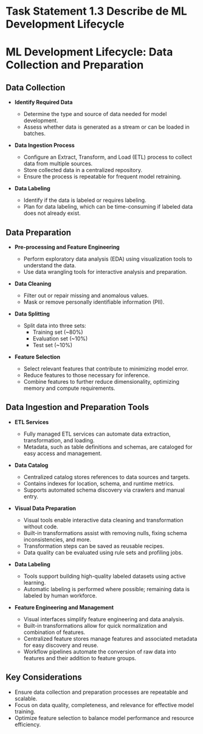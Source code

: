 # Task Statement 1.3 Describe de ML Development Lifecycle

# ML Development Lifecycle: Data Collection and Preparation

## Data Collection

- **Identify Required Data**
  - Determine the type and source of data needed for model development.
  - Assess whether data is generated as a stream or can be loaded in batches.

- **Data Ingestion Process**
  - Configure an Extract, Transform, and Load (ETL) process to collect data from multiple sources.
  - Store collected data in a centralized repository.
  - Ensure the process is repeatable for frequent model retraining.

- **Data Labeling**
  - Identify if the data is labeled or requires labeling.
  - Plan for data labeling, which can be time-consuming if labeled data does not already exist.

## Data Preparation

- **Pre-processing and Feature Engineering**
  - Perform exploratory data analysis (EDA) using visualization tools to understand the data.
  - Use data wrangling tools for interactive analysis and preparation.

- **Data Cleaning**
  - Filter out or repair missing and anomalous values.
  - Mask or remove personally identifiable information (PII).

- **Data Splitting**
  - Split data into three sets:
    - Training set (~80%)
    - Evaluation set (~10%)
    - Test set (~10%)

- **Feature Selection**
  - Select relevant features that contribute to minimizing model error.
  - Reduce features to those necessary for inference.
  - Combine features to further reduce dimensionality, optimizing memory and compute requirements.

## Data Ingestion and Preparation Tools

- **ETL Services**
  - Fully managed ETL services can automate data extraction, transformation, and loading.
  - Metadata, such as table definitions and schemas, are cataloged for easy access and management.

- **Data Catalog**
  - Centralized catalog stores references to data sources and targets.
  - Contains indexes for location, schema, and runtime metrics.
  - Supports automated schema discovery via crawlers and manual entry.

- **Visual Data Preparation**
  - Visual tools enable interactive data cleaning and transformation without code.
  - Built-in transformations assist with removing nulls, fixing schema inconsistencies, and more.
  - Transformation steps can be saved as reusable recipes.
  - Data quality can be evaluated using rule sets and profiling jobs.

- **Data Labeling**
  - Tools support building high-quality labeled datasets using active learning.
  - Automatic labeling is performed where possible; remaining data is labeled by human workforce.

- **Feature Engineering and Management**
  - Visual interfaces simplify feature engineering and data analysis.
  - Built-in transformations allow for quick normalization and combination of features.
  - Centralized feature stores manage features and associated metadata for easy discovery and reuse.
  - Workflow pipelines automate the conversion of raw data into features and their addition to feature groups.

## Key Considerations

- Ensure data collection and preparation processes are repeatable and scalable.
- Focus on data quality, completeness, and relevance for effective model training.
- Optimize feature selection to balance model performance and resource efficiency.